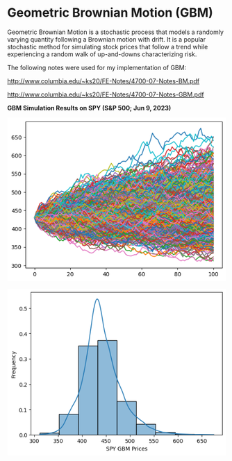 # Geometric Brownian Motion (GBM)

Geometric Brownian Motion is a stochastic process that models a randomly varying quantity following a Brownian motion with drift.
It is a popular stochastic method for simulating stock prices that follow a trend while experiencing a random walk of up-and-downs characterizing risk.

The following notes were used for my implementation of GBM:

http://www.columbia.edu/~ks20/FE-Notes/4700-07-Notes-BM.pdf

http://www.columbia.edu/~ks20/FE-Notes/4700-07-Notes-GBM.pdf

**GBM Simulation Results on SPY (S&P 500; Jun 9, 2023)**

![alt text](https://github.com/junyoung-sim/gbm/blob/main/res/gbm_sample_path.png)

![alt text](https://github.com/junyoung-sim/gbm/blob/main/res/gbm_lognormal_prices.png)